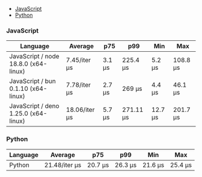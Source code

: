 <script src="https://cdn.jsdelivr.net/npm/apexcharts"></script>
- [JavaScript](#nanoid-javascript)
- [Python](#nanoid-python)

### <a name="nanoid-javascript">JavaScript</a>

| Language                             | Average       | p75    | p99       | Min     | Max      |
| ------------------------------------ | ------------- | ------ | --------- | ------- | -------- |
| JavaScript / node 18.8.0 (x64-linux) | 7.45/iter µs  | 3.1 µs | 225.4 µs  | 5.2 µs  | 108.8 µs |
| JavaScript / bun 0.1.10 (x64-linux)  | 7.78/iter µs  | 2.7 µs | 269 µs    | 4.4 µs  | 46.1 µs  |
| JavaScript / deno 1.25.0 (x64-linux) | 18.06/iter µs | 5.7 µs | 271.11 µs | 12.7 µs | 201.7 µs |


<div id="chart-36"></div>
<script>
new ApexCharts(document.querySelector('#chart-36'), {"chart":{"height":320,"type":"bar","toolbar":{"show":true},"animations":{"enabled":true}},"series":[{"name":"nanoid","data":[{"x":"JavaScript / deno 1.25.0 (x64-linux)","y":18062.25},{"x":"JavaScript / bun 0.1.10 (x64-linux)","y":7776.12},{"x":"JavaScript / node 18.8.0 (x64-linux)","y":7446.15}]}],"stroke":{"width":1,"curve":"straight"},"legend":{"show":false},"xaxis":{"type":"category","labels":{"show":true},"tooltip":{"enabled":false}},"plotOptions":{"bar":{"distributed":true}}}).render()
</script>

### <a name="nanoid-python">Python</a>

| Language | Average       | p75     | p99     | Min     | Max     |
| -------- | ------------- | ------- | ------- | ------- | ------- |
| Python   | 21.48/iter µs | 20.7 µs | 26.3 µs | 21.6 µs | 25.4 µs |


<div id="chart-37"></div>
<script>
new ApexCharts(document.querySelector('#chart-37'), {"chart":{"height":320,"type":"bar","toolbar":{"show":true},"animations":{"enabled":true}},"series":[{"name":"nanoid","data":[{"x":"Python","y":21479.33}]}],"stroke":{"width":1,"curve":"straight"},"legend":{"show":false},"xaxis":{"type":"category","labels":{"show":true},"tooltip":{"enabled":false}},"plotOptions":{"bar":{"distributed":true}}}).render()
</script>

